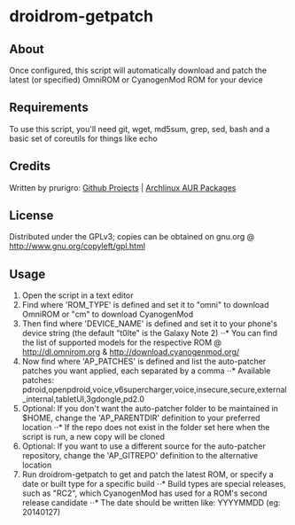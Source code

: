 # droidrom-getpatch

## About
Once configured, this script will automatically download and patch the latest (or specified) OmniROM or CyanogenMod ROM for your device

## Requirements
To use this script, you'll need git, wget, md5sum, grep, sed, bash and a basic set of coreutils for things like echo

## Credits
Written by prurigro: [Github Projects](https://github.com/prurigro) | [Archlinux AUR Packages](https://aur.archlinux.org/packages/?SeB=m&K=prurigro)

## License
Distributed under the GPLv3; copies can be obtained on gnu.org @ http://www.gnu.org/copyleft/gpl.html

## Usage

1. Open the script in a text editor
2. Find where 'ROM_TYPE' is defined and set it to "omni" to download OmniROM or "cm" to download CyanogenMod
3. Then find where 'DEVICE_NAME' is defined and set it to your phone's device string (the default "t0lte" is the Galaxy Note 2)
⋅⋅* You can find the list of supported models for the respective ROM @ http://dl.omnirom.org & http://download.cyanogenmod.org/ 
4. Now find where 'AP_PATCHES' is defined and list the auto-patcher patches you want applied, each separated by a comma
⋅⋅* Available patches: pdroid,openpdroid,voice,v6supercharger,voice,insecure,secure,external_internal,tabletUI,3gdongle,pd2.0
5. Optional: If you don't want the auto-patcher folder to be maintained in $HOME, change the 'AP_PARENTDIR' definition to your preferred location 
⋅⋅* If the repo does not exist in the folder set here when the script is run, a new copy will be cloned
6. Optional: If you want to use a different source for the auto-patcher repository, change the 'AP_GITREPO' definition to the alternative location
7. Run droidrom-getpatch to get and patch the latest ROM, or specify a date or built type for a specific build 
⋅⋅* Build types are special releases, such as "RC2", which CyanogenMod has used for a ROM's second release candidate
⋅⋅* The date should be written like: YYYYMMDD (eg: 20140127) 

